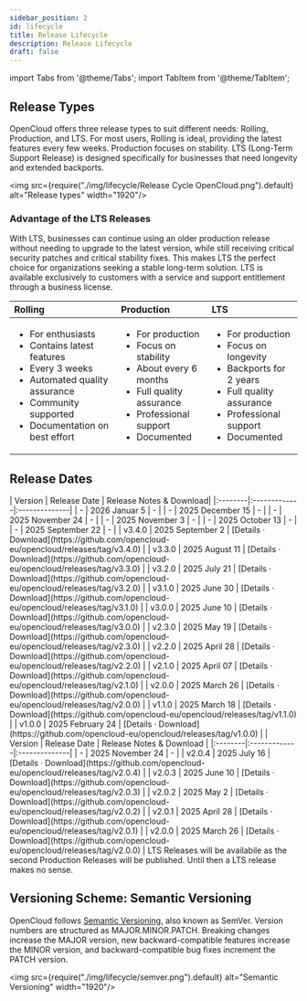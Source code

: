 ```yaml
---
sidebar_position: 2
id: lifecycle
title: Release Lifecycle
description: Release Lifecycle
draft: false
---
```


import Tabs from '@theme/Tabs';
import TabItem from '@theme/TabItem';

## Release Types

OpenCloud offers three release types to suit different needs: Rolling, Production, and LTS. For most users, Rolling is ideal, providing the latest features every few weeks. Production focuses on stability. LTS (Long-Term Support Release) is designed specifically for businesses that need longevity and extended backports.

<img src={require("./img/lifecycle/Release Cycle OpenCloud.png").default} alt="Release types" width="1920"/>

### Advantage of the LTS Releases

With LTS, businesses can continue using an older production release without needing to upgrade to the latest version, while still receiving critical security patches and critical stability fixes. This makes LTS the perfect choice for organizations seeking a stable long-term solution. LTS is available exclusively to customers with a service and support entitlement through a business license.

| Rolling                                                                                                                                                                                       | Production                                                                                                                                                              | LTS                                                                                                                                                                      |
| :-------------------------------------------------------------------------------------------------------------------------------------------------------------------------------------------- | :---------------------------------------------------------------------------------------------------------------------------------------------------------------------- | :----------------------------------------------------------------------------------------------------------------------------------------------------------------------- |
| <ul><li>For enthusiasts</li><li>Contains latest features</li><li>Every 3 weeks</li><li>Automated quality assurance</li><li>Community supported</li><li>Documentation on best effort</li></ul> | <ul><li>For production</li><li>Focus on stability</li><li>About every 6 months</li><li>Full quality assurance</li><li>Professional support</li><li>Documented</li></ul> | <ul><li>For production</li><li>Focus on longevity</li><li>Backports for 2 years</li><li>Full quality assurance</li><li>Professional support</li><li>Documented</li></ul> |

## Release Dates

<Tabs>
  <TabItem value="rolling" label="Rolling" default>
    | Version | Release Date | Release Notes & Download|
    |:--------|:-------------|:--------------|
    | - | 2026 Januar 5 | - |
    | - | 2025 December 15 | - |
    | - | 2025 November 24 | - |
    | - | 2025 November 3 | - |
    | - | 2025 October 13 | - |
    | - | 2025 September 22 | - |
    | v3.4.0 | 2025 September 2 | [Details · Download](https://github.com/opencloud-eu/opencloud/releases/tag/v3.4.0) |
    | v3.3.0 | 2025 August 11 | [Details · Download](https://github.com/opencloud-eu/opencloud/releases/tag/v3.3.0) |
    | v3.2.0 | 2025 July 21 | [Details · Download](https://github.com/opencloud-eu/opencloud/releases/tag/v3.2.0) |
    | v3.1.0 | 2025 June 30 | [Details · Download](https://github.com/opencloud-eu/opencloud/releases/tag/v3.1.0) |
    | v3.0.0 | 2025 June 10 | [Details · Download](https://github.com/opencloud-eu/opencloud/releases/tag/v3.0.0) |
    | v2.3.0 | 2025 May 19 | [Details · Download](https://github.com/opencloud-eu/opencloud/releases/tag/v2.3.0) |
    | v2.2.0 | 2025 April 28 | [Details · Download](https://github.com/opencloud-eu/opencloud/releases/tag/v2.2.0) |
    | v2.1.0 | 2025 April 07 | [Details · Download](https://github.com/opencloud-eu/opencloud/releases/tag/v2.1.0) |
    | v2.0.0 | 2025 March 26 | [Details · Download](https://github.com/opencloud-eu/opencloud/releases/tag/v2.0.0) |
    | v1.1.0 | 2025 March 18 | [Details · Download](https://github.com/opencloud-eu/opencloud/releases/tag/v1.1.0) |
    | v1.0.0 | 2025 February 24 | [Details · Download](https://github.com/opencloud-eu/opencloud/releases/tag/v1.0.0) |

  </TabItem>
  <TabItem value="production " label="Production">
    | Version | Release Date | Release Notes & Download |
    |:--------|:-------------|:--------------|
    | - | 2025 November 24 | - |
    | v2.0.4 | 2025 July 16 | [Details · Download](https://github.com/opencloud-eu/opencloud/releases/tag/v2.0.4) |
    | v2.0.3 | 2025 June 10 | [Details · Download](https://github.com/opencloud-eu/opencloud/releases/tag/v2.0.3) |
    | v2.0.2 | 2025 May 2 | [Details · Download](https://github.com/opencloud-eu/opencloud/releases/tag/v2.0.2) |
    | v2.0.1 | 2025 April 28 | [Details · Download](https://github.com/opencloud-eu/opencloud/releases/tag/v2.0.1) |
    | v2.0.0 | 2025 March 26 | [Details · Download](https://github.com/opencloud-eu/opencloud/releases/tag/v2.0.0) |
    </TabItem>
  <TabItem value="lts" label="LTS">
    LTS Releases will be availabile as the second Production Releases will be published. Until then a LTS release makes no sense.
  </TabItem>
</Tabs>

## Versioning Scheme: Semantic Versioning

OpenCloud follows [Semantic Versioning](https://semver.org/), also known as SemVer. Version numbers are structured as MAJOR.MINOR.PATCH. Breaking changes increase the MAJOR version, new backward-compatible features increase the MINOR version, and backward-compatible bug fixes increment the PATCH version.

<img src={require("./img/lifecycle/semver.png").default} alt="Semantic Versioning" width="1920"/>

